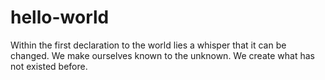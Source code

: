 # hello-world
Within the first declaration to the world lies a whisper that it can be changed.
We make ourselves known to the unknown.
We create what has not existed before.
